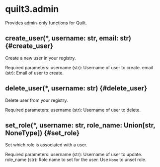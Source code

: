 
# quilt3.admin
Provides admin-only functions for Quilt.

## create\_user(\*, username: str, email: str)  {#create\_user}

Create a new user in your registry.

Required parameters:
    username (str): Username of user to create.
    email (str): Email of user to create.


## delete\_user(\*, username: str)  {#delete\_user}

Delete user from your registry.

Required parameters:
    username (str): Username of user to delete.


## set\_role(\*, username: str, role\_name: Union[str, NoneType])  {#set\_role}

Set which role is associated with a user.

Required parameters:
    username (str): Username of user to update.
    role_name (str): Role name to set for the user. Use `None` to unset role.

